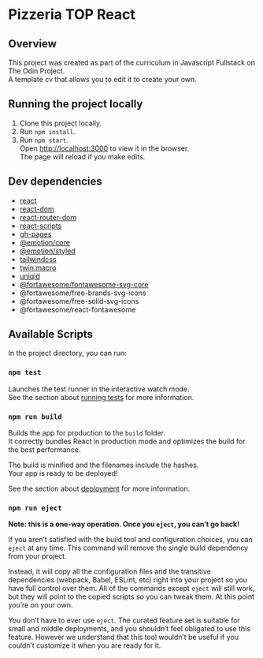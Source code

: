 # Pizzeria TOP React

## Overview 
This project was created as part of the curriculum in Javascript Fullstack on The Odin Project.</br>
A template cv that allows you to edit it to create your own.

## Running the project locally
1. Clone this project locally.
2. Run `npm install`.</br>
3. Run `npm start`.</br>
Open [http://localhost:3000](http://localhost:3000) to view it in the browser.<br />
The page will reload if you make edits.

## Dev dependencies
- [react](https://en.reactjs.org/docs/getting-started.html)
- [react-dom](https://es.reactjs.org/docs/react-dom.html)
- [react-router-dom](https://reactrouter.com/web/guides/quick-start)
- [react-scripts](https://github.com/facebook/create-react-app/tree/master/packages/react-scripts)
- [gh-pages](https://github.com/http-party/http-server)
- [@emotion/core](https://emotion.sh/docs/@emotion/core)
- [@emotion/styled](https://emotion.sh/docs/styled)
- [tailwindcss](https://tailwindcss.com/)
- [twin.macro](https://github.com/ben-rogerson/twin.macro)
- [uniqid](https://www.npmjs.com/package/uniqid)
- [@fortawesome/fontawesome-svg-core](https://fontawesome.com/how-to-use/on-the-web/advanced/svg-javascript-core)
-  @fortawesome/free-brands-svg-icons
-  @fortawesome/free-solid-svg-icons
-  @fortawesome/react-fontawesome

## Available Scripts

In the project directory, you can run:

### `npm test`

Launches the test runner in the interactive watch mode.<br />
See the section about [running tests](https://facebook.github.io/create-react-app/docs/running-tests) for more information.

### `npm run build`

Builds the app for production to the `build` folder.<br />
It correctly bundles React in production mode and optimizes the build for the best performance.

The build is minified and the filenames include the hashes.<br />
Your app is ready to be deployed!

See the section about [deployment](https://facebook.github.io/create-react-app/docs/deployment) for more information.

### `npm run eject`

**Note: this is a one-way operation. Once you `eject`, you can’t go back!**

If you aren’t satisfied with the build tool and configuration choices, you can `eject` at any time. This command will remove the single build dependency from your project.

Instead, it will copy all the configuration files and the transitive dependencies (webpack, Babel, ESLint, etc) right into your project so you have full control over them. All of the commands except `eject` will still work, but they will point to the copied scripts so you can tweak them. At this point you’re on your own.

You don’t have to ever use `eject`. The curated feature set is suitable for small and middle deployments, and you shouldn’t feel obligated to use this feature. However we understand that this tool wouldn’t be useful if you couldn’t customize it when you are ready for it.
